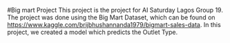 #Big mart Project
This project is the project for AI Saturday Lagos Group 19.
The project was done using the Big Mart Dataset, which can be found
on https://www.kaggle.com/brijbhushannanda1979/bigmart-sales-data. 
In this project, we created a model which predicts the Outlet Type.
